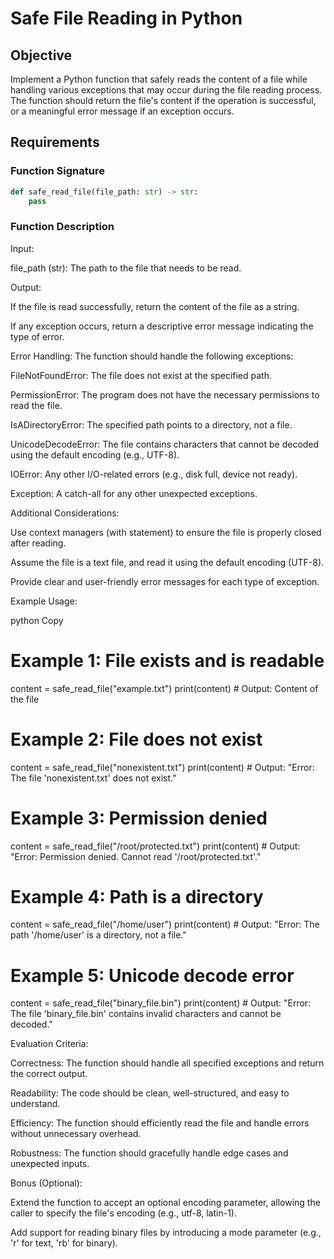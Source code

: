 # Safe File Reading in Python

## Objective
Implement a Python function that safely reads the content of a file while handling various exceptions that may occur during the file reading process. The function should return the file's content if the operation is successful, or a meaningful error message if an exception occurs.

## Requirements

### Function Signature
```python
def safe_read_file(file_path: str) -> str:
    pass
```
### Function Description

Input:

file_path (str): The path to the file that needs to be read.

Output:

If the file is read successfully, return the content of the file as a string.

If any exception occurs, return a descriptive error message indicating the type of error.

Error Handling:
The function should handle the following exceptions:

FileNotFoundError: The file does not exist at the specified path.

PermissionError: The program does not have the necessary permissions to read the file.

IsADirectoryError: The specified path points to a directory, not a file.

UnicodeDecodeError: The file contains characters that cannot be decoded using the default encoding (e.g., UTF-8).

IOError: Any other I/O-related errors (e.g., disk full, device not ready).

Exception: A catch-all for any other unexpected exceptions.

Additional Considerations:

Use context managers (with statement) to ensure the file is properly closed after reading.

Assume the file is a text file, and read it using the default encoding (UTF-8).

Provide clear and user-friendly error messages for each type of exception.

Example Usage:

python
Copy
# Example 1: File exists and is readable
content = safe_read_file("example.txt")
print(content)  # Output: Content of the file

# Example 2: File does not exist
content = safe_read_file("nonexistent.txt")
print(content)  # Output: "Error: The file 'nonexistent.txt' does not exist."

# Example 3: Permission denied
content = safe_read_file("/root/protected.txt")
print(content)  # Output: "Error: Permission denied. Cannot read '/root/protected.txt'."

# Example 4: Path is a directory
content = safe_read_file("/home/user")
print(content)  # Output: "Error: The path '/home/user' is a directory, not a file."

# Example 5: Unicode decode error
content = safe_read_file("binary_file.bin")
print(content)  # Output: "Error: The file 'binary_file.bin' contains invalid characters and cannot be decoded."


Evaluation Criteria:

Correctness: The function should handle all specified exceptions and return the correct output.

Readability: The code should be clean, well-structured, and easy to understand.

Efficiency: The function should efficiently read the file and handle errors without unnecessary overhead.

Robustness: The function should gracefully handle edge cases and unexpected inputs.

Bonus (Optional):

Extend the function to accept an optional encoding parameter, allowing the caller to specify the file's encoding (e.g., utf-8, latin-1).

Add support for reading binary files by introducing a mode parameter (e.g., 'r' for text, 'rb' for binary).